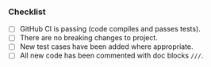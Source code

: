 <!-- 🚀 Thank you for contributing! --->

<!-- Provide a brief description of the PR here. -->
<!-- Pretend you are explaining it to a friend, not yourself! -->

### Checklist

<!-- The items on this checklist must be completed to merge. -->

- [ ] GitHub CI is passing (code compiles and passes tests).
- [ ] There are no breaking changes to project.
- [ ] New test cases have been added where appropriate.
- [ ] All new code has been commented with doc blocks `///`.
